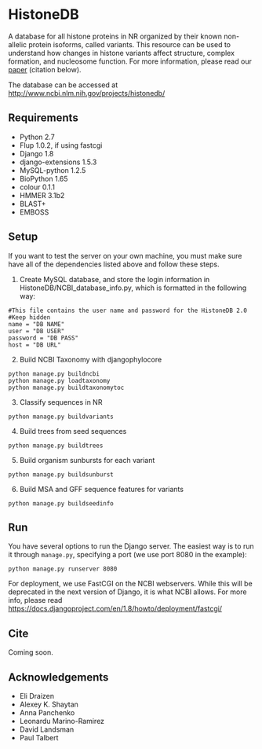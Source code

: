 # HistoneDB
A database for all histone proteins in NR organized by their known non-allelic protein isoforms, called variants. This resource can be used to understand how changes in histone variants affect structure, complex formation, and nucleosome function. For more information, please read our [paper](manuscript/paper.md) (citation below).

The database can be accessed at http://www.ncbi.nlm.nih.gov/projects/histonedb/

## Requirements ##

- Python 2.7
- Flup 1.0.2, if using fastcgi
- Django 1.8
- django-extensions 1.5.3
- MySQL-python 1.2.5
- BioPython 1.65
- colour 0.1.1
- HMMER 3.1b2
- BLAST+
- EMBOSS

## Setup ##

If you want to test the server on your own machine, you must make sure have all of the dependencies listed above and follow these steps.

1) Create MySQL database, and store the login information in HistoneDB/NCBI_database_info.py, which is formatted in the following way:

```
#This file contains the user name and password for the HistoneDB 2.0
#Keep hidden
name = "DB NAME"
user = "DB USER"
password = "DB PASS"
host = "DB URL"
```

2) Build NCBI Taxonomy with djangophylocore

```
python manage.py buildncbi
python manage.py loadtaxonomy
python manage.py buildtaxonomytoc
```

3) Classify sequences in NR

```
python manage.py buildvariants
```

4) Build trees from seed sequences

```
python manage.py buildtrees
```

5) Build organism sunbursts for each variant

```
python manage.py buildsunburst
```

6) Build MSA and GFF sequence features for variants

```
python manage.py buildseedinfo
```

## Run ##

You have several options to run the Django server. The easiest way is to run it through `manage.py`, specifying a port (we use port 8080 in the example):

```
python manage.py runserver 8080
```

For deployment, we use FastCGI on the NCBI webservers. While this will be deprecated in the next version of Django, it is what NCBI allows. For more info, please read https://docs.djangoproject.com/en/1.8/howto/deployment/fastcgi/

## Cite ##

Coming soon.

## Acknowledgements ##

* Eli Draizen
* Alexey K. Shaytan
* Anna Panchenko
* Leonardu Marino-Ramirez
* David Landsman
* Paul Talbert
